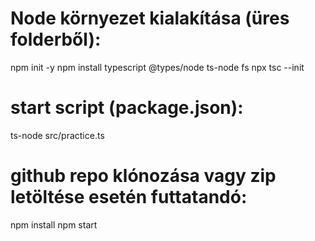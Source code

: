 # Node környezet kialakítása (üres folderből): 
npm init -y
npm install typescript @types/node ts-node fs
npx tsc --init

# start script (package.json):
ts-node src/practice.ts

# github repo klónozása vagy zip letöltése esetén futtatandó:
npm install
npm start

